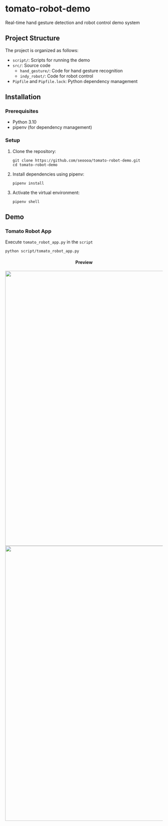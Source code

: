 # tomato-robot-demo
Real-time hand gesture detection and robot control demo system

## Project Structure

The project is organized as follows:
- `script/`: Scripts for running the demo
- `src/`: Source code
  - `hand_gesture/`: Code for hand gesture recognition
  - `indy_robot/`: Code for robot control
- `Pipfile` and `Pipfile.lock`: Python dependency management

## Installation

### Prerequisites
- Python 3.10
- pipenv (for dependency management)

### Setup
1. Clone the repository:
   ```
   git clone https://github.com/seoooa/tomato-robot-demo.git
   cd tomato-robot-demo
   ```

2. Install dependencies using pipenv:
   ```
   pipenv install
   ```

3. Activate the virtual environment:
   ```
   pipenv shell
   ```

## Demo

### Tomato Robot App
   Execute `tomato_robot_app.py` in the `script`
   ```
   python script/tomato_robot_app.py
   ```

   <div align=center>
   <p align="center">

   #### Preview
   <img src="./assets/demo1.gif" width="880">
   <img src="./assets/demo2.gif" width="880">
   </p>
   </div>